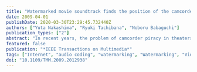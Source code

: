 ```yaml
---
title: "Watermarked movie soundtrack finds the position of the camcorder in a theater"
date: 2009-04-01
publishDate: 2020-03-30T23:29:45.732440Z
authors: ["Yuta Nakashima", "Ryuki Tachibana", "Noboru Babaguchi"]
publication_types: ["2"]
abstract: "In recent years, the problem of camcorder piracy in theaters has become more serious due to technical advances in camcorders. In this paper, as a new deterrent to camcorder piracy, we propose a system for estimating the recording position from which a camcorder recording is made. The system is based on spread-spectrum audio watermarking for the multichannel movie soundtrack. It utilizes a stochastic model of the detection strength, which is calculated in the watermark detection process. Our experimental results show that the system estimates recording positions in an actual theater with a mean estimation error of 0.44 m. The results of our MUSHRA subjective listening tests show the method does not significantly spoil the subjective acoustic quality of the soundtrack. These results indicate that the proposed system is applicable for practical uses."
featured: false
publication: "*IEEE Transactions on Multimedia*"
tags: ["Internet", "audio coding", "watermarking", "Watermarking", "Video equipment", "acoustic quality", "acoustic signal detection", "Acoustic signal detection", "Acoustic testing", "Audio recording", "Audio watermarking", "camcorder piracy", "cinema theater", "cinematography", "computer crime", "Estimation error", "Motion pictures", "movie soundtrack", "movie soundtrack watermarking", "multichannel movie soundtrack", "position estimation", "prevention of movie piracy", "recording position estimation", "spread spectrum communication", "Spread spectrum communication", "spread-spectrum audio watermarking", "stochastic model", "stochastic processes", "Stochastic processes", "video cameras", "video surveillance", "watermark detection process"]
doi: "10.1109/TMM.2009.2012938"
---
```


